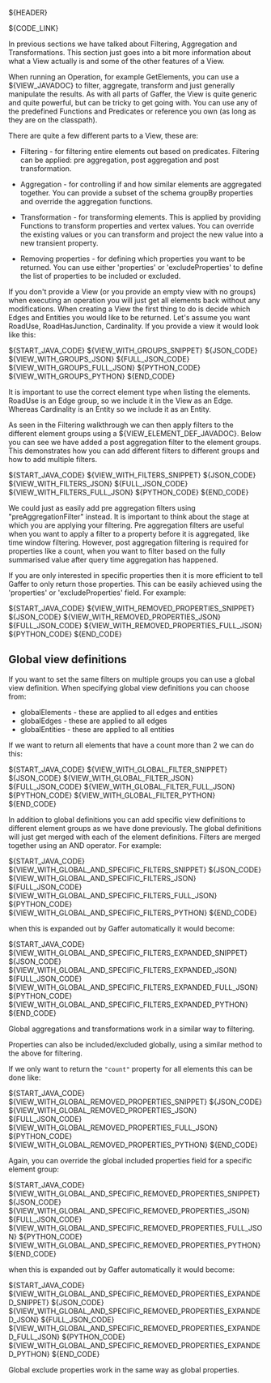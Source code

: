 ${HEADER}

${CODE_LINK}

In previous sections we have talked about Filtering, Aggregation and Transformations.
This section just goes into a bit more information about what a View actually is and some of the other features of a View.

When running an Operation, for example GetElements, you can use a ${VIEW_JAVADOC} to filter, aggregate, transform and just generally manipulate the results.
As with all parts of Gaffer, the View is quite generic and quite powerful, but can be tricky to get going with.
You can use any of the predefined Functions and Predicates or reference you own (as long as they are on the classpath).

There are quite a few different parts to a View, these are:

- Filtering - for filtering entire elements out based on predicates. Filtering can be applied: pre aggregation, post aggregation and post transformation.

- Aggregation - for controlling if and how similar elements are aggregated together. You can provide a subset of the schema groupBy properties and override the aggregation functions.

- Transformation - for transforming elements. This is applied by providing Functions to transform properties and vertex values. You can override the existing values or you can transform and project the new value into a new transient property.

- Removing properties - for defining which properties you want to be returned. You can use either 'properties' or 'excludeProperties' to define the list of properties to be included or excluded.


If you don't provide a View (or you provide an empty view with no groups) when
executing an operation you will just get all elements back without any modifications.
When creating a View the first thing to do is decide which Edges and Entities you would like to be returned.
Let's assume you want RoadUse, RoadHasJunction, Cardinality. If you provide a view it would look like this:

${START_JAVA_CODE}
${VIEW_WITH_GROUPS_SNIPPET}
${JSON_CODE}
${VIEW_WITH_GROUPS_JSON}
${FULL_JSON_CODE}
${VIEW_WITH_GROUPS_FULL_JSON}
${PYTHON_CODE}
${VIEW_WITH_GROUPS_PYTHON}
${END_CODE}

It is important to use the correct element type when listing the elements.
RoadUse is an Edge group, so we include it in the View as an Edge. Whereas Cardinality
is an Entity so we include it as an Entity.

As seen in the Filtering walkthrough we can then apply filters to the different element groups using a ${VIEW_ELEMENT_DEF_JAVADOC}.
Below you can see we have added a post aggregation filter to the element groups.
This demonstrates how you can add different filters to different groups and how to add multiple filters.

${START_JAVA_CODE}
${VIEW_WITH_FILTERS_SNIPPET}
${JSON_CODE}
${VIEW_WITH_FILTERS_JSON}
${FULL_JSON_CODE}
${VIEW_WITH_FILTERS_FULL_JSON}
${PYTHON_CODE}
${END_CODE}

We could just as easily add pre aggregation filters using "preAggregationFilter" instead.
It is important to think about the stage at which you are applying your filtering.
Pre aggregation filters are useful when you want to apply a filter to a property
before it is aggregated, like time window filtering. However, post aggregation
filtering is required for properties like a count, when you want to filter based
on the fully summarised value after query time aggregation has happened.


If you are only interested in specific properties then it is more efficient to tell Gaffer to only return those properties.
This can be easily achieved using the 'properties' or 'excludeProperties' field.
For example:

${START_JAVA_CODE}
${VIEW_WITH_REMOVED_PROPERTIES_SNIPPET}
${JSON_CODE}
${VIEW_WITH_REMOVED_PROPERTIES_JSON}
${FULL_JSON_CODE}
${VIEW_WITH_REMOVED_PROPERTIES_FULL_JSON}
${PYTHON_CODE}
${END_CODE}

## Global view definitions

If you want to set the same filters on multiple groups you can use a global view definition.
When specifying global view definitions you can choose from:

- globalElements - these are applied to all edges and entities
- globalEdges - these are applied to all edges
- globalEntities - these are applied to all entities

If we want to return all elements that have a count more than 2 we can do this:

${START_JAVA_CODE}
${VIEW_WITH_GLOBAL_FILTER_SNIPPET}
${JSON_CODE}
${VIEW_WITH_GLOBAL_FILTER_JSON}
${FULL_JSON_CODE}
${VIEW_WITH_GLOBAL_FILTER_FULL_JSON}
${PYTHON_CODE}
${VIEW_WITH_GLOBAL_FILTER_PYTHON}
${END_CODE}

In addition to global definitions you can add specific view definitions to different element groups as we have done previously.
The global definitions will just get merged with each of the element definitions.
Filters are merged together using an AND operator. For example:

${START_JAVA_CODE}
${VIEW_WITH_GLOBAL_AND_SPECIFIC_FILTERS_SNIPPET}
${JSON_CODE}
${VIEW_WITH_GLOBAL_AND_SPECIFIC_FILTERS_JSON}
${FULL_JSON_CODE}
${VIEW_WITH_GLOBAL_AND_SPECIFIC_FILTERS_FULL_JSON}
${PYTHON_CODE}
${VIEW_WITH_GLOBAL_AND_SPECIFIC_FILTERS_PYTHON}
${END_CODE}

when this is expanded out by Gaffer automatically it would become:

${START_JAVA_CODE}
${VIEW_WITH_GLOBAL_AND_SPECIFIC_FILTERS_EXPANDED_SNIPPET}
${JSON_CODE}
${VIEW_WITH_GLOBAL_AND_SPECIFIC_FILTERS_EXPANDED_JSON}
${FULL_JSON_CODE}
${VIEW_WITH_GLOBAL_AND_SPECIFIC_FILTERS_EXPANDED_FULL_JSON}
${PYTHON_CODE}
${VIEW_WITH_GLOBAL_AND_SPECIFIC_FILTERS_EXPANDED_PYTHON}
${END_CODE}

Global aggregations and transformations work in a similar way to filtering.

Properties can also be included/excluded globally, using a similar method to the above for filtering.

If we only want to return the `"count"` property for all elements this can be done like:

${START_JAVA_CODE}
${VIEW_WITH_GLOBAL_REMOVED_PROPERTIES_SNIPPET}
${JSON_CODE}
${VIEW_WITH_GLOBAL_REMOVED_PROPERTIES_JSON}
${FULL_JSON_CODE}
${VIEW_WITH_GLOBAL_REMOVED_PROPERTIES_FULL_JSON}
${PYTHON_CODE}
${VIEW_WITH_GLOBAL_REMOVED_PROPERTIES_PYTHON}
${END_CODE}

Again, you can override the global included properties field for a specific element group:

${START_JAVA_CODE}
${VIEW_WITH_GLOBAL_AND_SPECIFIC_REMOVED_PROPERTIES_SNIPPET}
${JSON_CODE}
${VIEW_WITH_GLOBAL_AND_SPECIFIC_REMOVED_PROPERTIES_JSON}
${FULL_JSON_CODE}
${VIEW_WITH_GLOBAL_AND_SPECIFIC_REMOVED_PROPERTIES_FULL_JSON}
${PYTHON_CODE}
${VIEW_WITH_GLOBAL_AND_SPECIFIC_REMOVED_PROPERTIES_PYTHON}
${END_CODE}

when this is expanded out by Gaffer automatically it would become:

${START_JAVA_CODE}
${VIEW_WITH_GLOBAL_AND_SPECIFIC_REMOVED_PROPERTIES_EXPANDED_SNIPPET}
${JSON_CODE}
${VIEW_WITH_GLOBAL_AND_SPECIFIC_REMOVED_PROPERTIES_EXPANDED_JSON}
${FULL_JSON_CODE}
${VIEW_WITH_GLOBAL_AND_SPECIFIC_REMOVED_PROPERTIES_EXPANDED_FULL_JSON}
${PYTHON_CODE}
${VIEW_WITH_GLOBAL_AND_SPECIFIC_REMOVED_PROPERTIES_EXPANDED_PYTHON}
${END_CODE}

Global exclude properties work in the same way as global properties.
